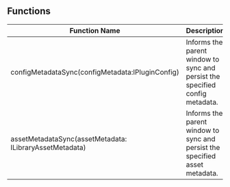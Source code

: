 ## Functions

| Function Name | Description |
| --------------------- | ------------------- |
| configMetadataSync(configMetadata:IPluginConfig) | Informs the parent window to sync and persist the specified config metadata. |
| assetMetadataSync(assetMetadata: ILibraryAssetMetadata) | Informs the parent window to sync and persist the specified asset metadata. |